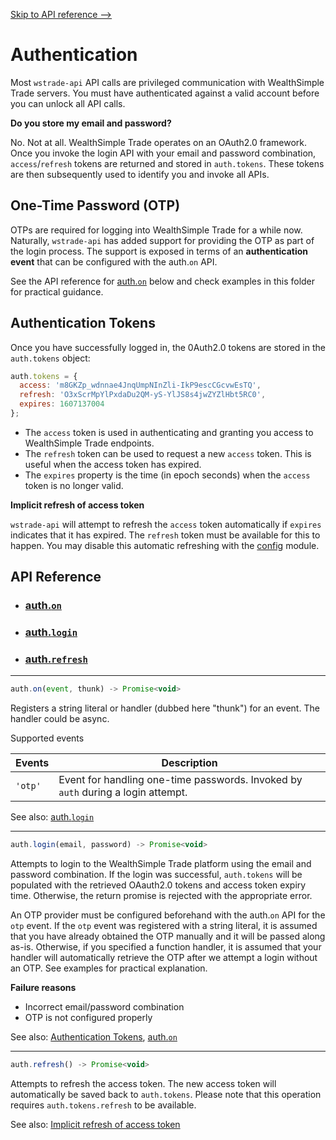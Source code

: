 

[Skip to API reference -->](#api-reference)

Authentication
===

Most `wstrade-api` API calls are privileged communication with WealthSimple Trade servers. You must have authenticated against a valid account before you can unlock all API calls.

**Do you store my email and password?**

No. Not at all. WealthSimple Trade operates on an OAuth2.0 framework. Once you invoke the login API with your email and password combination, `access`/`refresh` tokens are returned and stored in `auth.tokens`. These tokens are then subsequently used to identify you and invoke all APIs.

One-Time Password (OTP)
---
OTPs are required for logging into WealthSimple Trade for a while now. Naturally, `wstrade-api` has added support for providing the OTP as part of the login process. The support is exposed in terms of an **authentication event** that can be configured with the auth.`on` API.

See the API reference for [auth.`on`](#auth-on) below and check examples in this folder for practical guidance.

<a id="authentication-tokens"></a>
Authentication Tokens
---

Once you have successfully logged in, the 0Auth2.0 tokens are stored in the `auth.tokens` object:

```javascript
auth.tokens = {
  access: 'm8GKZp_wdnnae4JnqUmpNInZli-IkP9escCGcvwEsTQ',
  refresh: 'O3xScrMpYlPxdaDu2QM-yS-YlJS8s4jwZYZlHbt5RC0',
  expires: 1607137004
};
```

* The `access` token is used in authenticating and granting you access to WealthSimple Trade endpoints. 
* The `refresh` token can be used to request a new `access` token. This is useful when the access token has expired.
* The `expires` property is the time (in epoch seconds) when the `access` token is no longer valid.

<a id="auth-implicit-refresh"></a>
**Implicit refresh of access token**

`wstrade-api` will attempt to refresh the `access` token automatically if `expires` indicates that it has expired. The `refresh` token must be available for this to happen. You may disable this automatic refreshing with the [config](/docs/config) module.

<a id="#api-reference"></a>

API Reference
---
* ### [auth.`on`](#auth-on)
* ### [auth.`login`](#auth-login)
* ### [auth.`refresh`](#auth-refresh)

---

<a id="auth-on"></a>
```javascript
auth.on(event, thunk) -> Promise<void>
```
Registers a string literal or handler (dubbed here "thunk") for an event. The handler could be async.

Supported events

|Events| Description |
|--|--|
| `'otp'` | Event for handling one-time passwords. Invoked by `auth` during a login attempt.|

See also: [auth.`login`](#auth-login)

---

<a id="auth-login"></a>
```javascript
auth.login(email, password) -> Promise<void>
```

Attempts to login to the WealthSimple Trade platform using the email and password combination. 
If the login was successful, `auth.tokens` will be populated with the retrieved OAauth2.0 tokens and access token expiry time. Otherwise, the return promise is rejected with the appropriate error.

An OTP provider must be configured beforehand with the auth.`on` API for the `otp` event. If the `otp` event was registered with a string literal, it is assumed that you have already obtained the OTP manually and it will be passed along as-is. Otherwise, if you specified a function handler, it is assumed that your handler will automatically retrieve the OTP after we attempt a login without an OTP.  See examples for practical explanation.

**Failure reasons**
* Incorrect email/password combination
* OTP is not configured properly

See also: [Authentication Tokens](#authentication-tokens), [auth.`on`](#auth-on)

---

<a id="auth-refresh"></a>
```javascript
auth.refresh() -> Promise<void>
```

Attempts to refresh the access token. The new access token will automatically be saved back to `auth.tokens`. Please note that this operation requires `auth.tokens.refresh` to be available.

See also: [Implicit refresh of access token](#auth-implicit-refresh)
